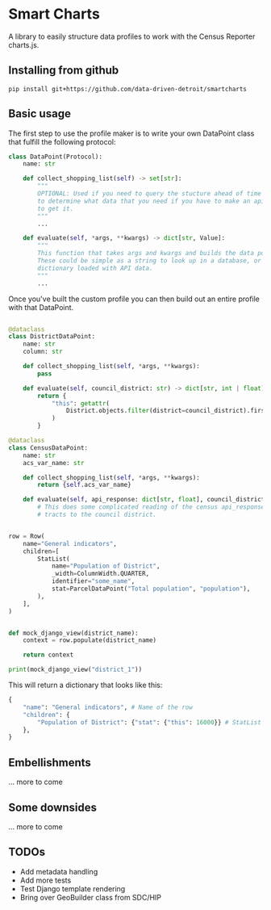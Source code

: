 # Smart Charts

A library to easily structure data profiles to work with the Census Reporter charts.js.


## Installing from github

```console
pip install git+https://github.com/data-driven-detroit/smartcharts
```


## Basic usage

The first step to use the profile maker is to write your own DataPoint class that fulfill the following protocol:

```python
class DataPoint(Protocol):
    name: str

    def collect_shopping_list(self) -> set[str]:
        """
        OPTIONAL: Used if you need to query the stucture ahead of time
        to determine what data that you need if you have to make an api call
        to get it.
        """
        ...

    def evaluate(self, *args, **kwargs) -> dict[str, Value]:
        """
        This function that takes args and kwargs and builds the data point.
        These could be simple as a string to look up in a database, or a full
        dictionary loaded with API data.
        """
        ...
```

Once you've built the custom profile you can then build out an entire profile with that DataPoint.


```python

@dataclass
class DistrictDataPoint:
    name: str
    column: str

    def collect_shopping_list(self, *args, **kwargs):
        pass

    def evaluate(self, council_district: str) -> dict[str, int | float]:
        return {
            "this": getattr(
                District.objects.filter(district=council_district).first(), self.column
            )
        }

@dataclass
class CensusDataPoint:
    name: str
    acs_var_name: str

    def collect_shopping_list(self, *args, **kwargs):
        return {self.acs_var_name}

    def evaluate(self, api_response: dict[str, float], council_district: str) -> dict[str, int | float]:
        # This does some complicated reading of the census api_response to aggregate 
        # tracts to the council district.


row = Row(
    name="General indicators",
    children=[
        StatList(
            name="Population of District",
            _width=ColumnWidth.QUARTER,
            identifier="some_name",
            stat=ParcelDataPoint("Total population", "population"),
        ),
    ],
)


def mock_django_view(district_name):
    context = row.populate(district_name)

    return context

print(mock_django_view("district_1"))

```

This will return a dictionary that looks like this:


```python
{
    "name": "General indicators", # Name of the row
    "children": {
        "Population of District": {"stat": {"this": 16000}} # StatList rendered
    },
}
```


## Embellishments

... more to come

## Some downsides

... more to come

## TODOs

- Add metadata handling
- Add more tests
- Test Django template rendering
- Bring over GeoBuilder class from SDC/HIP
